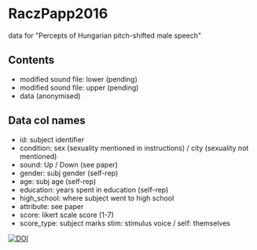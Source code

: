 # RaczPapp2016

data for "Percepts of Hungarian pitch-shifted male speech"

## Contents

- modified sound file: lower (pending)
- modified sound file: upper (pending)
- data (anonymised)

## Data col names

- id: subject identifier
- condition: sex (sexuality mentioned in instructions) / city (sexuality not mentioned)
- sound: Up / Down (see paper)
- gender: subj gender (self-rep)
- age: subj age (self-rep)
- education: years spent in education (self-rep)
- high_school: where subject went to high school
- attribute: see paper
- score: likert scale score (1-7)
- score_type: subject marks stim: stimulus voice / self: themselves

[![DOI](https://zenodo.org/badge/121420405.svg)](https://zenodo.org/badge/latestdoi/121420405)

